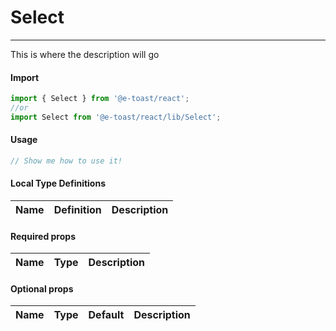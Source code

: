 # Select

<hr>

This is where the description will go

#### Import

```js
import { Select } from '@e-toast/react';
//or
import Select from '@e-toast/react/lib/Select';
```

#### Usage

```jsx
// Show me how to use it!
```

#### Local Type Definitions

| Name |  Definition | Description |
| ---- | ----------- | ----------- |

#### Required props

| Name       | Type   | Description                 |
| ---------- | ------ | --------------------------- |

#### Optional props

| Name         | Type       | Default    | Description               |
| ------------ | ---------- | ---------- | ------------------------- |
